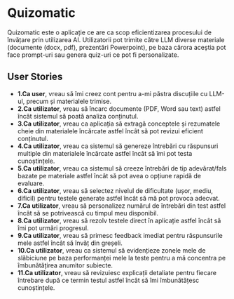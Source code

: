 # Quizomatic

Quizomatic este o aplicație ce are ca scop eficientizarea procesului de învățare prin utilizarea AI. Utilizatorii pot trimite către LLM diverse materiale (documente (docx, pdf), prezentări Powerpoint), pe baza cărora aceștia pot face prompt-uri sau genera quiz-uri ce pot fi personalizate.

## User Stories

- **1.Ca user**, vreau să îmi creez cont pentru a-mi păstra discuțiile cu LLM-ul, precum și materialele trimise.
- **2.Ca utilizator**, vreau să încarc documente (PDF, Word sau text) astfel încât sistemul să poată analiza conținutul.
- **3.Ca utilizator**, vreau ca aplicația să extragă conceptele și rezumatele cheie din materialele încărcate astfel încât să pot revizui eficient conținutul.
- **4.Ca utilizator**, vreau ca sistemul să genereze întrebări cu răspunsuri multiple din materialele încărcate astfel încât să îmi pot testa cunoștințele.
- **5.Ca utilizator**, vreau ca sistemul să creeze întrebări de tip adevărat/fals bazate pe materiale astfel încât să pot avea o opțiune rapidă de evaluare.
- **6.Ca utilizator**, vreau să selectez nivelul de dificultate (ușor, mediu, dificil) pentru testele generate astfel încât să mă pot provoca adecvat.
- **7.Ca utilizator**, vreau să personalizez numărul de întrebări din test astfel încât să se potrivească cu timpul meu disponibil.
- **8.Ca utilizator**, vreau să rezolv testele direct în aplicație astfel încât să îmi pot urmări progresul.
- **9.Ca utilizator**, vreau să primesc feedback imediat pentru răspunsurile mele astfel încât să învăț din greșeli.
- **10.Ca utilizator**, vreau ca sistemul să evidențieze zonele mele de slăbiciune pe baza performanței mele la teste pentru a mă concentra pe îmbunătățirea anumitor subiecte.
- **11.Ca utilizator**, vreau să revizuiesc explicații detaliate pentru fiecare întrebare după ce termin testul astfel încât să îmi îmbunătățesc cunoștințele.
